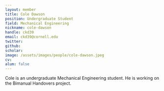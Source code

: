 ```yaml
---
layout: member
title: Cole Dawson
position: Undergraduate Student
field: Mechanical Engineering
nickname: cole-dawson
handle: ckd39
email: ckd39@cornell.edu
twitter:
github:
scholar:
image: /assets/images/people/cole-dawson.jpeg
cv:
alum: false
---
```

Cole is an undergraduate Mechanical Engineering student. He is working on the Bimanual Handovers project.

